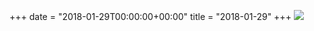 +++
date = "2018-01-29T00:00:00+00:00"
title = "2018-01-29"
+++
<img class="img-fluid" src="/2018-01-29.jpg" />
